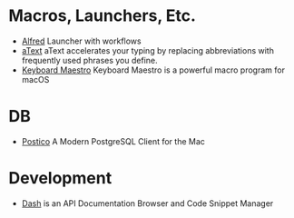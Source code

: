 # Macros, Launchers, Etc.

* [Alfred](https://www.alfredapp.com/) Launcher with workflows
* [aText](https://www.trankynam.com/atext/) aText accelerates your typing by replacing abbreviations with frequently used phrases you define.
* [Keyboard Maestro](https://wiki.keyboardmaestro.com/Home_Page) Keyboard Maestro is a powerful macro program for macOS

# DB

* [Postico](https://eggerapps.at/postico/) A Modern PostgreSQL Client for the Mac

# Development

* [Dash](https://kapeli.com/dash_guide) is an API Documentation Browser and Code Snippet Manager
